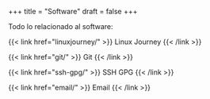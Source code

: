 +++
title = "Software"
draft = false
+++

Todo lo relacionado al software:

{{< link href="linuxjourney/" >}}
Linux Journey
{{< /link >}}

{{< link href="git/" >}}
Git
{{< /link >}}

{{< link href="ssh-gpg/" >}}
SSH GPG
{{< /link >}}

{{< link href="email/" >}}
Email
{{< /link >}}
